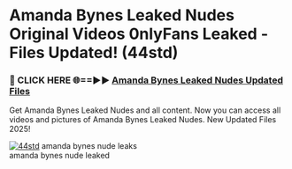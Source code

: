 # Amanda Bynes Leaked Nudes Original Videos 0nlyFans Leaked - Files Updated! (44std)

<h3>🔴 CLICK HERE 🌐==►► <a href="https://tinyurl.com/52m3yx9h" rel="nofollow">Amanda Bynes Leaked Nudes Updated Files</a></h3>

Get Amanda Bynes Leaked Nudes and all content. Now you can access all videos and pictures of Amanda Bynes Leaked Nudes. New Updated Files 2025!

[![44std](https://i.imgur.com/TnHtlc8.gif)](https://tinyurl.com/52m3yx9h)
amanda bynes nude leaks<br>
amanda bynes nude leaked